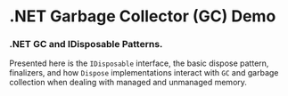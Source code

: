# .NET Garbage Collector (GC) Demo

### .NET GC and IDisposable Patterns.

Presented here is the ```IDisposable``` interface, the basic dispose pattern, finalizers, and how ```Dispose``` implementations interact with ```GC``` and garbage collection when dealing with managed and unmanaged memory.
